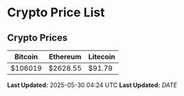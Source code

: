 # Crypto Price List

## Crypto Prices
| Bitcoin | Ethereum | Litecoin |
| ------- | -------- | -------- |
| $106019 | $2628.55 | $91.79 |
**Last Updated:** 2025-05-30 04:24 UTC
**Last Updated:** $DATE$
